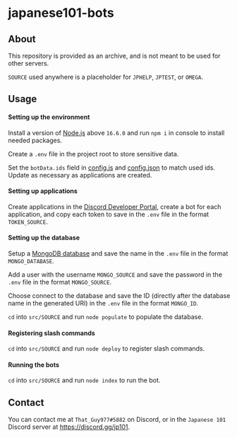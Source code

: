 # japanese101-bots

## About
This repository is provided as an archive, and is not meant to be used for other servers.

`SOURCE` used anywhere is a placeholder for `JPHELP`, `JPTEST`, or `OMEGA`.

## Usage

#### Setting up the environment
Install a version of [Node.js](https://nodejs.org) above `16.6.0` and run `npm i` in console to install needed packages.

Create a `.env` file in the project root to store sensitive data.

Set the `botData.ids` field in [config.js](src/shared/config.js) and [config.json](src/shared/config.json) to match used ids. Update as necessary as applications are created.

#### Setting up applications
Create applications in the [Discord Developer Portal](https://discord.com/developers), create a bot for each application, and copy each token to save in the `.env` file in the format `TOKEN_SOURCE`.

#### Setting up the database
Setup a [MongoDB database](https://mongodb.com/) and save the name in the `.env` file in the format `MONGO_DATABASE`.

Add a user with the username `MONGO_SOURCE` and save the password in the `.env` file in the format `MONGO_SOURCE`.

Choose connect to the database and save the ID (directly after the database name in the generated URI) in the `.env` file in the format `MONGO_ID`.

`cd` into `src/SOURCE` and run `node populate` to populate the database.

#### Registering slash commands
`cd` into `src/SOURCE` and run `node deploy` to register slash commands.

#### Running the bots
`cd` into `src/SOURCE` and run `node index` to run the bot.

## Contact
You can contact me at `That_Guy977#5882` on Discord, or in the `Japanese 101` Discord server at https://discord.gg/jp101.
